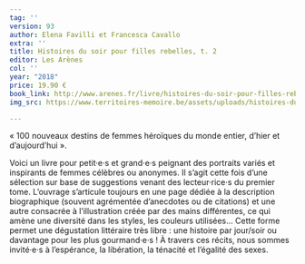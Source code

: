 ```yaml
---
tag: ''
version: 93
author: Elena Favilli et Francesca Cavallo
extra: ''
title: Histoires du soir pour filles rebelles, t. 2
editor: Les Arènes
col: ''
year: "2018"
price: 19.90 €
book_link: http://www.arenes.fr/livre/histoires-du-soir-pour-filles-rebelles-tome-2/
img_src: https://www.territoires-memoire.be/assets/uploads/histoires-du-soir-pour-filles-rebelles.jpg

---
```

« 100 nouveaux destins de femmes héroïques du monde entier, d’hier et d’aujourd’hui ».

Voici un livre pour petit·e·s et grand·e·s peignant des portraits variés et inspirants de femmes célèbres ou anonymes. Il s’agit cette fois d’une sélection sur base de suggestions venant des lecteur·rice·s du premier tome. L’ouvrage s’articule toujours en une page dédiée à la description biographique (souvent agrémentée d’anecdotes ou de citations) et une autre consacrée à l’illustration créée par des mains différentes, ce qui amène une diversité dans les styles, les couleurs utilisées… Cette forme permet une dégustation littéraire très libre : une histoire par jour/soir ou davantage pour les plus gourmand·e·s ! À travers ces récits, nous sommes invité·e·s à l’espérance, la libération, la ténacité et l’égalité des sexes.